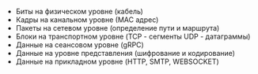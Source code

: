 - Биты на физическом уровне (кабель)
- Кадры на канальном уровне (МАС адрес)
- Пакеты на сетевом уровне (определение пути и маршрута)
- Блоки на транспортном уровне (TCP - сегменты UDP - датаграммы)
- Данные на сеансовом уровне (gRPC)
- Данные на уровне представления (шифрование и кодирование)
- Данные на прикладном уровне (HTTP, SMTP, WEBSOCKET)
